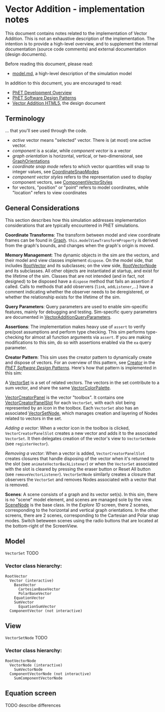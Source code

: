# Vector Addition - implementation notes

This document contains notes related to the implementation of Vector Addition. 
This is not an exhaustive description of the implementation.  The intention is 
to provide a high-level overview, and to supplement the internal documentation 
(source code comments) and external documentation (design documents).  

Before reading this document, please read:
* [model.md](https://github.com/phetsims/vector-addition/blob/master/doc/model.md), a high-level description of the simulation model

In addition to this document, you are encouraged to read: 
* [PhET Development Overview](http://bit.ly/phet-html5-development-overview)  
* [PhET Software Design Patterns](https://github.com/phetsims/phet-info/blob/master/doc/phet-software-design-patterns.md)
* [Vector Addition HTML5](https://docs.google.com/document/d/1opnDgqIqIroo8VK0CbOyQ5608_g11MSGZXnFlI8k5Ds/edit), the design document

## Terminology

... that you'll see used through the code.

* _active_ vector means "selected" vector.  There is (at most) one active vector.
* _component_ is a scalar, while _component vector_ is a vector
* _graph orientation_ is horizontal, vertical, or two-dimensional, see [GraphOrientations](https://github.com/phetsims/vector-addition/blob/master/js/common/model/GraphOrientations.js)
* _coordinate snap mode_ refers to which vector quantities will snap to integer values, see [CoordinateSnapModes](https://github.com/phetsims/vector-addition/blob/master/js/common/model/CoordinateSnapModes.js)
* _component vector styles_ refers to the representation used to display component vectors, see [ComponentVectorStyles](https://github.com/phetsims/vector-addition/blob/master/js/common/model/ComponentVectorStyles.js)
* for vectors, "position" or "point" refers to model coordinates, while "location" refers to view coordinates

## General Considerations

This section describes how this simulation addresses implementation considerations that are typically encountered in PhET simulations.

**Coordinate Transforms**: The transform between model and view coordinate frames can be found in [Graph](https://github.com/phetsims/vector-addition/blob/master/js/common/model/Graph.js). `this.modelViewTransformProperty` is derived from the graph's bounds, and changes when the graph's origin is moved.

**Memory Management**:
The dynamic objects in the sim are the vectors, and their model and view classes implement `dispose`. On the model side, that includes [RootVector](https://github.com/phetsims/vector-addition/blob/master/js/common/model/RootVector.js) and its subclasses; on the view side, [RootVectorNode](https://github.com/phetsims/vector-addition/blob/master/js/common/view/RootVectorNode.js) and its subclasses.  All other objects are instantiated at startup, and exist for the lifetime of the sim.  Classes that are not intended (and in fact, not designed) to be disposed have a `dispose` method that fails an assertion if called.  Calls to methods that add observers (`link`, `addListener`,...) have a comment indicating whether the observer needs to be deregistered, or whether the relationship exists for the lifetime of the sim.

**Query Parameters**: Query parameters are used to enable sim-specific features, mainly for debugging and
testing. Sim-specific query parameters are documented in
[VectorAdditionQueryParameters](https://github.com/phetsims/vector-addition/blob/master/js/common/VectorAdditionQueryParameters.js).

**Assertions**: The implementation makes heavy use of `assert` to verify pre/post assumptions and perform type checking. 
This sim performs type-checking for almost all function arguments via `assert`. If you are making modifications to this sim, do so with assertions enabled via the `ea` query parameter.

**Creator Pattern**: This sim uses the creator pattern to dynamically create and dispose of vectors. For an overview of this pattern, see [Creator](https://github.com/phetsims/phet-info/blob/master/doc/phet-software-design-patterns.md#creator-with-drag-forwarding) in the [_PhET Software Design Patterns_](https://github.com/phetsims/phet-info/blob/master/doc/phet-software-design-patterns.md). Here's how that pattern is implemented in this sim:

A [VectorSet](https://github.com/phetsims/vector-addition/blob/master/js/common/model/VectorSet.js) is a set of related vectors. The vectors in the set contribute to a sum vector, and share the same [VectorColorPalette](https://github.com/phetsims/vector-addition/blob/master/js/common/model/VectorColorPalette.js).

[VectorCreatorPanel](https://github.com/phetsims/vector-addition/blob/master/js/common/view/VectorCreatorPanel.js) is the vector "toolbox". It contains one [VectorCreatorPanelSlot](https://github.com/phetsims/vector-addition/blob/master/js/common/view/VectorCreatorPanelSlot.js) for each `VectorSet`, with each slot being represented by an icon in the toolbox.  Each `VectorSet` also has an associated [VectorSetNode](https://github.com/phetsims/vector-addition/blob/master/js/common/view/VectorSetNode.js), which manages creation and layering of Nodes related to vectors in the set. 

_Adding a vector_: When a vector icon in the toolbox is clicked, `VectorCreatorPanelSlot` creates a new vector and adds it to the associated `VectorSet`.  It then delegates creation of the vector's view to `VectorSetNode` (see `registerVector`).

_Removing a vector_: When a vector is added, `VectorCreatorPanelSlot` creates closures that handle disposing of the vector when it's returned to the slot (see `animateVectorBackListener`) or when the `VectorSet` associated with the slot is cleared by pressing the eraser button or Reset All button (see `removeVectorListener`).  `VectorSetNode` similarly creates a closure that observers the `VectorSet` and removes Nodes associated with a vector that is removed.  

**Scenes**: A scene consists of a graph and its vector set(s). In this sim, there is no "scene" model element, and scenes are managed sole by the view. [SceneNode](https://github.com/phetsims/vector-addition/blob/master/js/common/view/SceneNode.js) is the base class. In the _Explore 1D_ screen, there 2 scenes, corresponding to the horizontal and vertical graph orientations. In the other screens, there are 2 scenes, corresponding to the Cartesian and Polar snap modes. Switch beteween scenes using the radio buttons that are located at the bottom-right of the ScreenView.

## Model

`VectorSet` TODO

### Vector class hierarchy:

``` 
RootVector
  Vector (interactive)
    BaseVector
      CartesianBaseVector
      PolarBaseVector
    EquationVector
    SumVector
      EquationSumVector
  ComponentVector (not interactive)
```

## View

`VectorSetNode` TODO

### Vector class hierarchy:

```
RootVectorNode
  VectorNode (interactive) 
    SumVectorNode
  ComponentVectorNode (not interactive)
    SumComponentVectorNode 
```

## Equation screen

TODO describe differences
